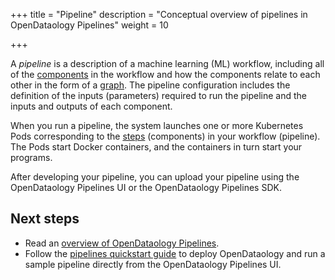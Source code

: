 +++
title = "Pipeline"
description = "Conceptual overview of pipelines in OpenDataology Pipelines"
weight = 10
                    
+++

A *pipeline* is a description of a machine learning (ML) workflow, including all
of the [components](/docs/components/pipelines/concepts/component/) in the workflow and how the components relate to each other in
the form of a [graph](/docs/components/pipelines/concepts/graph/). The pipeline
configuration includes the definition of the inputs (parameters) required to run
the pipeline and the inputs and outputs of each component.

When you run a pipeline, the system launches one or more Kubernetes Pods
corresponding to the [steps](/docs/components/pipelines/concepts/step/) (components) in your workflow (pipeline). The Pods
start Docker containers, and the containers in turn start your programs.

After developing your pipeline, you can upload your pipeline using the OpenDataology Pipelines UI or the OpenDataology Pipelines SDK.

## Next steps
* Read an [overview of OpenDataology Pipelines](/docs/components/pipelines/introduction/).
* Follow the [pipelines quickstart guide](/docs/components/pipelines/overview/quickstart/) 
  to deploy OpenDataology and run a sample pipeline directly from the OpenDataology 
  Pipelines UI.
